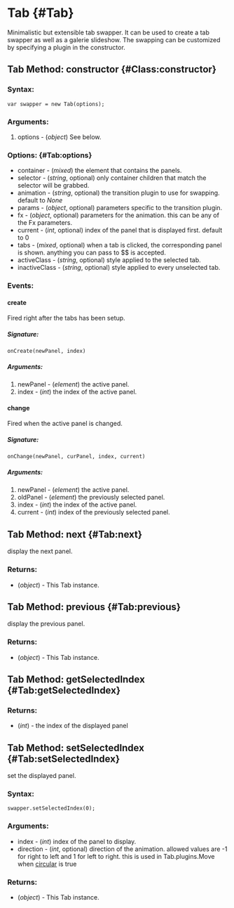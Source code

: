 Tab {#Tab}
============

Minimalistic but extensible tab swapper. It can be used to create a tab swapper as well as a galerie slideshow. The swapping can be customized by specifying a plugin in the constructor.

Tab Method: constructor {#Class:constructor}
---------------------

### Syntax:

	var swapper = new Tab(options);


### Arguments:

1. options - (*object*) See below.

### Options: {#Tab:options}

* container  - (*mixed*) the element that contains the panels.
* selector  - (*string*, optional) only container children that match the selector will be grabbed.
* animation  - (*string*, optional) the transition plugin to use for swapping. default to *None*
* params - (*object*, optional) parameters specific to the transition plugin.
* fx - (*object*, optional) parameters for the animation. this can be any of the Fx parameters.
* current  - (*int*, optional) index of the panel that is displayed first. default to 0
* tabs  - (*mixed*, optional) when a tab is clicked, the corresponding panel is shown. anything you can pass to $$ is accepted. 
* activeClass  - (*string*, optional) style applied to the selected tab.
* inactiveClass  - (*string*, optional) style applied to every unselected tab.

### Events:

#### create

Fired right after the tabs has been setup.

##### Signature:

	onCreate(newPanel, index)

##### Arguments:

1. newPanel - (*element*) the active panel.
2. index - (*int*) the index of the active panel.

#### change

Fired when the active panel is changed.

##### Signature:

	onChange(newPanel, curPanel, index, current)

##### Arguments:

1. newPanel - (*element*) the active panel.
2. oldPanel - (*element*) the previously selected panel.
3. index - (*int*) the index of the active panel.
4. current - (*int*) index of the previously selected panel.


Tab Method: next {#Tab:next}
----------------------------

display the next panel.

### Returns:

* (*object*) - This Tab instance.

Tab Method: previous {#Tab:previous}
----------------------------

display the previous panel.

### Returns:

* (*object*) - This Tab instance.

Tab Method: getSelectedIndex {#Tab:getSelectedIndex}
----------------------------

### Returns:

* (*int*) - the index of the displayed panel

Tab Method: setSelectedIndex {#Tab:setSelectedIndex}
----------------------------

set the displayed panel.

### Syntax:

	swapper.setSelectedIndex(0);

### Arguments:

- index - (*int*) index of the panel to display.
- direction - (*int*, optional) direction of the animation. allowed values are -1 for right to left and 1 for left to right. this is used in Tab.plugins.Move when [circular][] is true

### Returns:

* (*object*) - This Tab instance.


[circular]: [Tab.Plugins.Move#Tabs-plugins:options]